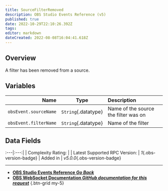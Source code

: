 ```yaml
---
title: SourceFilterRemoved
description: OBS Studio Events Reference (v5)
published: true
date: 2022-10-29T22:10:26.392Z
tags: 
editor: markdown
dateCreated: 2022-08-08T16:04:41.618Z
---
```


## Overview
A filter has been removed from a source.

## Variables
Name | Type | Description | 
----:|:----:|:------------|
`obsEvent.sourceName` | `String`{.datatype} | Name of the source the filter was on
`obsEvent.filterName` | `String`{.datatype} | Name of the filter

## Data Fields
:---|:---:|
| Complexity Rating: | <span class="stars stars--2"></span>
| Latest Supported RPC Version: | *1*{.obs-version-badge}
| Added in | *v5.0.0*{.obs-version-badge}

---

- [<i class="mdi mdi-chevron-left"></i>**OBS Studio Events Reference *Go Back***](/Broadcasters/OBS/Events)
- [<i class="mdi mdi-github"></i> **OBS WebSocket Documentation *GitHub documentation for this request***](https://github.com/obsproject/obs-websocket/blob/master/docs/generated/protocol.md#sourcefilterremoved)
{.btn-grid my-5}